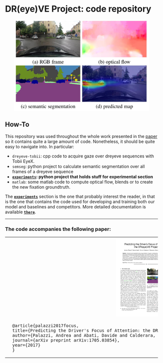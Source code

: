 # DR(eye)VE Project: code repository

<p align="center">
<a href="" target="_blank"><img src="img/overview.jpg" height="300px"/></a>
</p>

## How-To

This repository was used throughout the whole work presented in the [paper](https://arxiv.org/pdf/1705.03854.pdf) so it contains quite a large amount of code. Nonetheless, it should be quite easy to navigate into. In particular:

* `dreyeve-tobii`: cpp code to acquire gaze over dreyeve sequences with Tobii EyeX.
* `semseg`: python project to calculate semantic segmentation over all frames of a dreyeve sequence
* [**`experiments`**](experiments)**: python project that holds stuff for experimental section**
* `matlab`: some matlab code to compute optical flow, blends or to create the new fixation groundtruth.

The [**`experiments`**](experiments) section is the one that probably interest the reader, in that is the one that contains the code used for developing and training both our model and baselines and competitors. More detailed documentation is available [**`there`**](experiments).

---

### The code accompanies the following paper: 
<p align="center">
 <table>
  <tr>
  <td align="center"><a href="https://arxiv.org/pdf/1705.03854.pdf" target="_blank"><img src="img/paper_thumb.png" width="200px"/></a></td>
  </tr>
  <tr>
  <td><pre>  @article{palazzi2017focus,
  title={Predicting the Driver's Focus of Attention: the DR(eye)VE Project},
  author={Palazzi, Andrea and Abati, Davide and Calderara, Simone and Solera, Francesco and Cucchiara, Rita},
  journal={arXiv preprint arXiv:1705.03854},
  year={2017}
  }</pre></td>
  </tr>
</table> 
</p>
<!--
<a href="" target="_blank"><img src="img/paper_thumb.png" height="250px"/></a>
<div align="right">
<pre>
@inproceedings{...}
</pre>
</div>
<div style="clear:both;"></div><br />
-->
